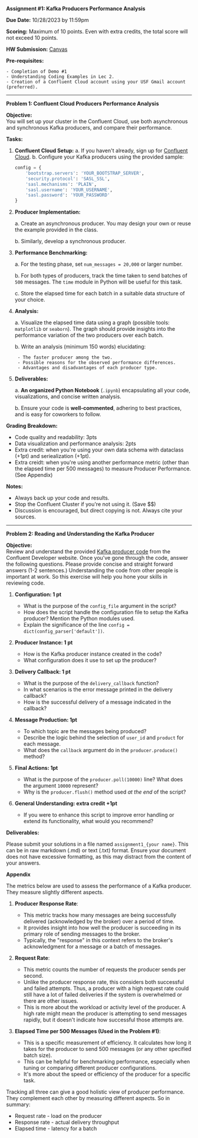 **Assignment #1: Kafka Producers Performance Analysis**

**Due Date:** 10/28/2023 by 11:59pm

**Scoring:** Maximum of 10 points. Even with extra credits, the total score will not exceed 10 points.

**HW Submission:** [Canvas](https://usfca.instructure.com/courses/1617043/assignments/7365180)

**Pre-requisites:**

    - Completion of Demo #1
    - Understanding Coding Examples in Lec 2. 
    - Creation of a Confluent Cloud account using your USF Gmail account (preferred).

---

**Problem 1: Confluent Cloud Producers Performance Analysis**

**Objective:**  
You will set up your cluster in the Confluent Cloud, use both asynchronous and synchronous Kafka producers, and compare their performance.

**Tasks:**

1. **Confluent Cloud Setup:**
    a. If you haven't already, sign up for [Confluent Cloud](https://www.confluent.io/confluent-cloud/).
    b. Configure your Kafka producers using the provided sample:
    ```python
    config = {
        'bootstrap.servers': 'YOUR_BOOTSTRAP_SERVER',
        'security.protocol': 'SASL_SSL',
        'sasl.mechanisms': 'PLAIN',
        'sasl.username': 'YOUR_USERNAME',
        'sasl.password': 'YOUR_PASSWORD'
    }
    ```

2. **Producer Implementation:**
   
    a. Create an asynchronous producer. You may design your own or reuse the example provided in the class.

    b. Similarly, develop a synchronous producer.

3. **Performance Benchmarking:**

    a. For the testing phase, set `num_messages = 20,000` or larger number.

    b. For both types of producers, track the time taken to send batches of `500` messages. The `time` module in Python will be useful for this task.

    c. Store the elapsed time for each batch in a suitable data structure of your choice.

4. **Analysis:**

    a. Visualize the elapsed time data using a graph (possible tools: `matplotlib` or `seaborn`). The graph should provide insights into the performance variation of the two producers over each batch.

    b. Write an analysis (minimum 150 words) elucidating:

        - The faster producer among the two.
        - Possible reasons for the observed performance differences.
        - Advantages and disadvantages of each producer type.

5. **Deliverables:**

    a. **An organized Python Notebook** (`.ipynb`) encapsulating all your code, visualizations, and concise written analysis.

    b. Ensure your code is **well-commented**, adhering to best practices, and is easy for coworkers to follow.

**Grading Breakdown:**

- Code quality and readability: 3pts
- Data visualization and performance analysis: 2pts
- Extra credit: when you're using your own data schema with dataclass (+1pt) and seriealization (+1pt).
- Extra creidt: when you're using another performance metric (other than the elapsed time per 500 messages) to measure Producer Performance. (See Appendix) 

**Notes:** 

  - Always back up your code and results.
  - Stop the Confluent Cluster if you're not using it. (Save $$)
  - Discussion is encouraged, but direct copying is not. Always cite your sources.

--- 

**Problem 2: Reading and Understanding the Kafka Producer**

**Objective:**  
Review and understand the provided [Kafka producer code](https://developer.confluent.io/get-started/python/#build-producer) from the Confluent Developer website. Once you've gone through the code, answer the following questions. Please provide concise and straight forward answers (1-2 sentences.) Understanding the code from other people is important at work. So this exercise will help you hone your skills in reviewing code.

1. **Configuration: 1 pt**
    - What is the purpose of the `config_file` argument in the script?
    - How does the script handle the configuration file to setup the Kafka producer? Mention the Python modules used.
    - Explain the significance of the line `config = dict(config_parser['default'])`.

2. **Producer Instance: 1 pt**
    - How is the Kafka producer instance created in the code?
    - What configuration does it use to set up the producer?

3. **Delivery Callback: 1 pt**
    - What is the purpose of the `delivery_callback` function?
    - In what scenarios is the error message printed in the delivery callback?
    - How is the successful delivery of a message indicated in the callback?

4. **Message Production: 1pt**
    - To which topic are the messages being produced?
    - Describe the logic behind the selection of `user_id` and `product` for each message.
    - What does the `callback` argument do in the `producer.produce()` method?

5. **Final Actions: 1pt**
    - What is the purpose of the `producer.poll(10000)` line? What does the argument `10000` represent?
    - Why is the `producer.flush()` method used *at the end* of the script?

6. **General Understanding: extra credit +1pt**
    - If you were to enhance this script to improve error handling or extend its functionality, what would you recommend?

**Deliverables:**

Please submit your solutions in a file named `assignment1_{your name}`. This can be in raw markdown (.md) or text (.txt) format. Ensure your document does not have excessive formatting, as this may distract from the content of your answers.


**Appendix** 

The metrics below are used to assess the performance of a Kafka producer. They measure slightly different aspects. 

1. **Producer Response Rate**:

      - This metric tracks how many messages are being successfully delivered (acknowledged by the broker) over a period of time.
      - It provides insight into how well the producer is succeeding in its primary role of sending messages to the broker.
      - Typically, the "response" in this context refers to the broker's acknowledgment for a message or a batch of messages.

2. **Request Rate**:


      - This metric counts the number of requests the producer sends per second.
      - Unlike the producer response rate, this considers both successful and failed attempts. Thus, a producer with a high request rate could still have a lot of failed deliveries if the system is overwhelmed or there are other issues.
      - This is more about the workload or activity level of the producer. A high rate might mean the producer is attempting to send messages rapidly, but it doesn't indicate how successful those attempts are.

3. **Elapsed Time per 500 Messages (Used in the Problem #1)**:

      - This is a specific measurement of efficiency. It calculates how long it takes for the producer to send 500 messages (or any other specified batch size).
      - This can be helpful for benchmarking performance, especially when tuning or comparing different producer configurations.
      - It's more about the speed or efficiency of the producer for a specific task.

Tracking all three can give a good holistic view of producer performance. They complement each other by measuring different aspects. So in summary:

- Request rate - load on the producer
- Response rate - actual delivery throughput
- Elapsed time - latency for a batch